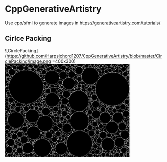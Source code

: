 # CppGenerativeArtistry
Use cpp/sfml to generate images in https://generativeartistry.com/tutorials/  

## Cirlce Packing

![CirclePacking](https://github.com/Harpsichord1207/CppGenerativeArtistry/blob/master/CirclePacking/image.png =400x300)
<img src="https://github.com/Harpsichord1207/CppGenerativeArtistry/blob/master/CirclePacking/image.png" width="400" height="300">
